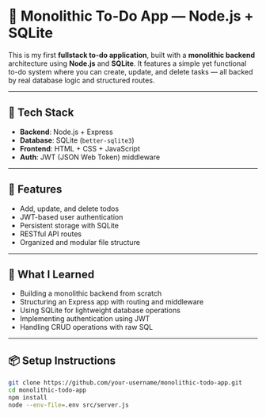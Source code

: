 # 📝 Monolithic To-Do App — Node.js + SQLite

This is my first **fullstack to-do application**, built with a **monolithic backend** architecture using **Node.js** and **SQLite**. It features a simple yet functional to-do system where you can create, update, and delete tasks — all backed by real database logic and structured routes.

---

## 🚀 Tech Stack

- **Backend**: Node.js + Express  
- **Database**: SQLite (`better-sqlite3`)  
- **Frontend**: HTML + CSS + JavaScript  
- **Auth**: JWT (JSON Web Token) middleware  

---

## 📌 Features

- Add, update, and delete todos  
- JWT-based user authentication  
- Persistent storage with SQLite  
- RESTful API routes  
- Organized and modular file structure  


---

## 🧠 What I Learned

- Building a monolithic backend from scratch  
- Structuring an Express app with routing and middleware  
- Using SQLite for lightweight database operations  
- Implementing authentication using JWT  
- Handling CRUD operations with raw SQL  

---

## 📦 Setup Instructions

```bash
git clone https://github.com/your-username/monolithic-todo-app.git
cd monolithic-todo-app
npm install
node --env-file=.env src/server.js
